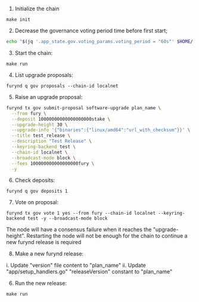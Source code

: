 1. Initialize the chain

```
make init
```

2. Decrease the governance voting period time before first start;


```bash
echo "$(jq '.app_state.gov.voting_params.voting_period = "60s"' $HOME/.furynd/config/genesis.json)" > $HOME/.furynd/config/genesis.json
```

3. Start the chain:

```
make run
```

4. List upgrade proposals:

```
furynd q gov proposals --chain-id localnet
```

5. Raise an upgrade proposal:


```bash
furynd tx gov submit-proposal software-upgrade plan_name \
  --from fury \
  --deposit 10000000000000000000stake \
  --upgrade-height 30 \
  --upgrade-info '{"binaries":{"linux/amd64":"url_with_checksum"}}' \
  --title test_release \
  --description "Test Release" \
  --keyring-backend test \
  --chain-id localnet \
  --broadcast-mode block \
  --fees 100000000000000000fury \
  -y
```

6. Check deposits:

```
furynd q gov deposits 1
```

7. Vote on proposal:

```
furynd tx gov vote 1 yes --from fury --chain-id localnet --keyring-backend test -y --broadcast-mode block
```

The node will have a consensus failure when it reaches the "upgrade-height". Restarting the node will not be enough for the chain to continue a new furynd release is required

8. Make a new furynd release:

  i. Update "version" file content to "plan_name"
  ii. Update "app/setup_handlers.go" "releaseVersion" constant to "plan_name"

6. Run the new release:

```
make run
```
